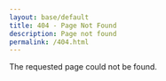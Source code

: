 ```yaml
---
layout: base/default
title: 404 - Page Not Found
description: Page not found
permalink: /404.html
---
```


The requested page could not be found. 
